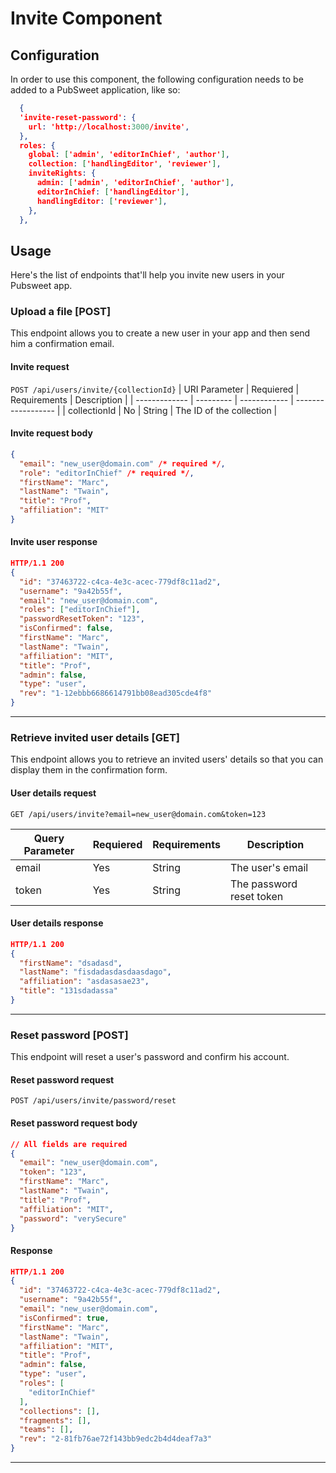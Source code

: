 # Invite Component

## Configuration

In order to use this component, the following configuration needs to be added to a PubSweet application, like so:

```json
  {
  'invite-reset-password': {
    url: 'http://localhost:3000/invite',
  },
  roles: {
    global: ['admin', 'editorInChief', 'author'],
    collection: ['handlingEditor', 'reviewer'],
    inviteRights: {
      admin: ['admin', 'editorInChief', 'author'],
      editorInChief: ['handlingEditor'],
      handlingEditor: ['reviewer'],
    },
  },
```

## Usage

Here's the list of endpoints that'll help you invite new users in your Pubsweet app.

### Upload a file [POST]

This endpoint allows you to create a new user in your app and then send him a confirmation email.

#### Invite request

`POST /api/users/invite/{collectionId}`
| URI Parameter | Requiered | Requirements | Description |
| ------------- | --------- | ------------ | ------------------ |
| collectionId | No | String | The ID of the collection |

#### Invite request body

```json
{
  "email": "new_user@domain.com" /* required */,
  "role": "editorInChief" /* required */,
  "firstName": "Marc",
  "lastName": "Twain",
  "title": "Prof",
  "affiliation": "MIT"
}
```

#### Invite user response

```json
HTTP/1.1 200
{
  "id": "37463722-c4ca-4e3c-acec-779df8c11ad2",
  "username": "9a42b55f",
  "email": "new_user@domain.com",
  "roles": ["editorInChief"],
  "passwordResetToken": "123",
  "isConfirmed": false,
  "firstName": "Marc",
  "lastName": "Twain",
  "affiliation": "MIT",
  "title": "Prof",
  "admin": false,
  "type": "user",
  "rev": "1-12ebbb6686614791bb08ead305cde4f8"
}
```

---

### Retrieve invited user details [GET]

This endpoint allows you to retrieve an invited users' details so that you can display them in the confirmation form.

#### User details request

`GET /api/users/invite?email=new_user@domain.com&token=123`

| Query Parameter | Requiered | Requirements | Description              |
| --------------- | --------- | ------------ | ------------------------ |
| email           | Yes       | String       | The user's email         |
| token           | Yes       | String       | The password reset token |

#### User details response

```json
HTTP/1.1 200
{
  "firstName": "dsadasd",
  "lastName": "fisdadasdasdaasdago",
  "affiliation": "asdasasae23",
  "title": "131sdadassa"
}
```

---

### Reset password [POST]

This endpoint will reset a user's password and confirm his account.

#### Reset password request

`POST /api/users/invite/password/reset`

#### Reset password request body

```json
// All fields are required
{
  "email": "new_user@domain.com",
  "token": "123",
  "firstName": "Marc",
  "lastName": "Twain",
  "title": "Prof",
  "affiliation": "MIT",
  "password": "verySecure"
}
```

#### Response

```json
HTTP/1.1 200
{
  "id": "37463722-c4ca-4e3c-acec-779df8c11ad2",
  "username": "9a42b55f",
  "email": "new_user@domain.com",
  "isConfirmed": true,
  "firstName": "Marc",
  "lastName": "Twain",
  "affiliation": "MIT",
  "title": "Prof",
  "admin": false,
  "type": "user",
  "roles": [
    "editorInChief"
  ],
  "collections": [],
  "fragments": [],
  "teams": [],
  "rev": "2-81fb76ae72f143bb9edc2b4d4deaf7a3"
}
```

---
